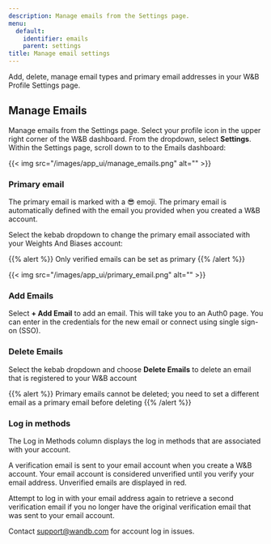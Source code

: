 ```yaml
---
description: Manage emails from the Settings page.
menu:
  default:
    identifier: emails
    parent: settings
title: Manage email settings
---
```


Add, delete, manage email types and primary email addresses in your W&B Profile Settings page.

## Manage Emails

Manage emails from the Settings page. Select your profile icon in the upper right corner of the W&B dashboard. From the dropdown, select **Settings**. Within the Settings page, scroll down to to the Emails dashboard:

{{< img src="/images/app_ui/manage_emails.png" alt="" >}}

### Primary email

The primary email is marked with a 😎 emoji. The primary email is automatically defined with the email you provided when you created a W&B account.

Select the kebab dropdown to change the primary email associated with your Weights And Biases account:

{{% alert %}}
Only verified emails can be set as primary
{{% /alert %}}

{{< img src="/images/app_ui/primary_email.png" alt="" >}}

### Add Emails

Select **+ Add Email** to add an email. This will take you to an Auth0 page. You can enter in the credentials for the new email or connect using single sign-on (SSO).

### Delete Emails

Select the kebab dropdown and choose **Delete Emails** to delete an email that is registered to your W&B account

{{% alert %}}
Primary emails cannot be deleted; you need to set a different email as a primary email before deleting
{{% /alert %}}

### Log in methods

The Log in Methods column displays the log in methods that are associated with your account.

A verification email is sent to your email account when you create a W&B account. Your email account is considered unverified until you verify your email address. Unverified emails are displayed in red.

Attempt to log in with your email address again to retrieve a second verification email if you no longer have the original verification email that was sent to your email account.

Contact support@wandb.com for account log in issues.